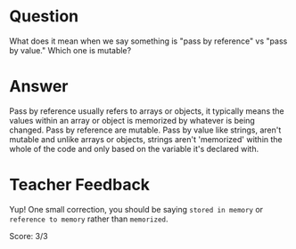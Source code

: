 # Question
What does it mean when we say something is "pass by reference" vs "pass by value." Which one is mutable?

# Answer

Pass by reference usually refers to arrays or objects, it typically means the values within an array or object is memorized by whatever is being changed. Pass by reference are mutable. Pass by value like strings, aren't mutable and unlike arrays or objects, strings aren't 'memorized' within the whole of the code and only based on the variable it's declared with.

# Teacher Feedback

Yup! One small correction, you should be saying `stored in memory` or `reference to memory` rather than `memorized`.

Score: 3/3